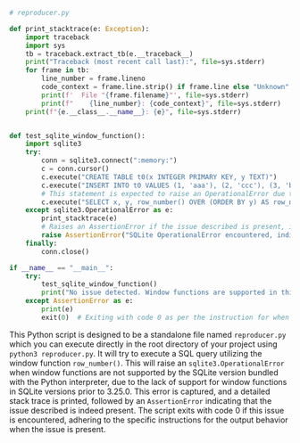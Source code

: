 ```python
# reproducer.py

def print_stacktrace(e: Exception):
    import traceback
    import sys
    tb = traceback.extract_tb(e.__traceback__)
    print("Traceback (most recent call last):", file=sys.stderr)
    for frame in tb:
        line_number = frame.lineno
        code_context = frame.line.strip() if frame.line else "Unknown"
        print(f'  File "{frame.filename}"', file=sys.stderr)
        print(f"    {line_number}: {code_context}", file=sys.stderr)
    print(f"{e.__class__.__name__}: {e}", file=sys.stderr)


def test_sqlite_window_function():
    import sqlite3
    try:
        conn = sqlite3.connect(":memory:")
        c = conn.cursor()
        c.execute("CREATE TABLE t0(x INTEGER PRIMARY KEY, y TEXT)")
        c.execute("INSERT INTO t0 VALUES (1, 'aaa'), (2, 'ccc'), (3, 'bbb')")
        # This statement is expected to raise an OperationalError due to the lack of support for window functions
        c.execute("SELECT x, y, row_number() OVER (ORDER BY y) AS row_number FROM t0 ORDER BY x")
    except sqlite3.OperationalError as e:
        print_stacktrace(e)
        # Raises an AssertionError if the issue described is present, indicating the lack of support for window functions.
        raise AssertionError("SQLite OperationalError encountered, indicating missing support for window functions in the SQLite version used.")
    finally:
        conn.close()

if __name__ == "__main__":
    try:
        test_sqlite_window_function()
        print("No issue detected. Window functions are supported in this version of SQLite.")
    except AssertionError as e:
        print(e)
        exit(0)  # Exiting with code 0 as per the instruction for when the issue is present.
```

This Python script is designed to be a standalone file named `reproducer.py` which you can execute directly in the root directory of your project using `python3 reproducer.py`. It will try to execute a SQL query utilizing the window function `row_number()`. This will raise an `sqlite3.OperationalError` when window functions are not supported by the SQLite version bundled with the Python interpreter, due to the lack of support for window functions in SQLite versions prior to 3.25.0. This error is captured, and a detailed stack trace is printed, followed by an `AssertionError` indicating that the issue described is indeed present. The script exits with code 0 if this issue is encountered, adhering to the specific instructions for the output behavior when the issue is present.